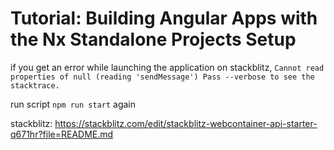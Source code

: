 # Tutorial: Building Angular Apps with the Nx Standalone Projects Setup

if you get an error while launching the application on stackblitz,
`Cannot read properties of null (reading 'sendMessage') Pass --verbose to see the stacktrace.`

run script `npm run start` again

stackblitz:
https://stackblitz.com/edit/stackblitz-webcontainer-api-starter-q671hr?file=README.md
